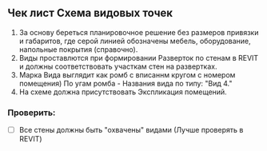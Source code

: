 ## Чек лист Схема видовых точек

1. За основу береться планировочное решение без размеров привязки и габаритов, где серой линией обозначены мебель, оборудование, напольные покрытия (справочно).
2. Виды проставлются при формировании Разверток по стенам в REVIT и должны соответствовать участкам стен на развертках.
3. Марка Вида выглядит как ромб с вписаннм кругом с номером помещения) По угам ромба - Названия вида по типу: "Вид 4."
4. На схеме должна присутствовать Экспликация помещений.

### Проверить:
- [ ] Все стены должны быть "охвачены" видами (Лучше проверять в REVIT)